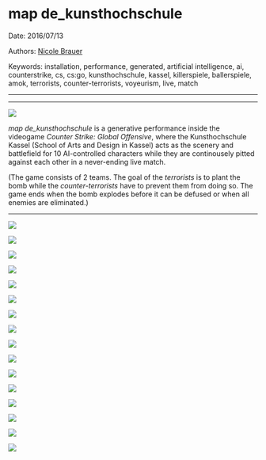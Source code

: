 # map de_kunsthochschule

Date: 2016/07/13

Authors: [Nicole Brauer](https://www.google.com/#safe=off&q=nicole+brauer)

Keywords: installation, performance, generated, artificial intelligence, ai, counterstrike, cs, cs:go, kunsthochschule, kassel, killerspiele, ballerspiele, amok, terrorists, counter-terrorists, voyeurism, live, match

---
---

![](de_kunsthochschule0140.jpg)

*map de_kunsthochschule* is a generative performance inside the videogame *Counter Strike: Global Offensive*, where the Kunsthochschule Kassel (School of Arts and Design in Kassel) acts as the scenery and battlefield for 10 AI-controlled characters while they are continousely pitted against each other in a never-ending live match.

(The game consists of 2 teams. The goal of the *terrorists* is to plant the bomb while the *counter-terrorists* have to prevent them from doing so. The game ends when the bomb explodes before it can be defused or when all enemies are eliminated.)

---

![](de_kunsthochschule0009.jpg)

![](de_kunsthochschule0011.jpg)

![](de_kunsthochschule0019.jpg)

![](de_kunsthochschule0027.jpg)

![](de_kunsthochschule0032.jpg)

![](de_kunsthochschule0036.jpg)

![](de_kunsthochschule0048.jpg)

![](de_kunsthochschule0059.jpg)

![](de_kunsthochschule0083.jpg)

![](de_kunsthochschule0089.jpg)

![](de_kunsthochschule0090.jpg)

![](de_kunsthochschule0094.jpg)

![](de_kunsthochschule0110.jpg)

![](de_kunsthochschule0117.jpg)

![](de_kunsthochschule0149.jpg)

![](de_kunsthochschule0197.jpg)
